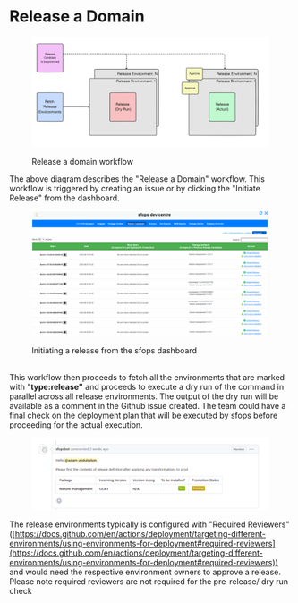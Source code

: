 # Release a Domain

<figure><img src="../../.gitbook/assets/image.png" alt=""><figcaption><p>Release a domain workflow</p></figcaption></figure>

The above diagram describes the "Release a Domain" workflow.  This workflow is triggered by creating an issue or by  clicking the "Initiate Release" from the dashboard. &#x20;



<figure><img src="../../.gitbook/assets/initiate-release_v2.gif" alt=""><figcaption><p>Initiating a release from the sfops dashboard<br><br></p></figcaption></figure>

This workflow then proceeds to fetch all the  environments that are marked with "**type:release"** and proceeds to execute a dry run of the command in parallel across all release environments. The output of the dry run will be available as a comment in the Github issue created.   The team could  have a final check on the deployment plan that will be executed by sfops before proceeding for the actual execution.

<figure><img src="../../.gitbook/assets/image (1).png" alt=""><figcaption></figcaption></figure>

The release environments typically  is configured with "Required Reviewers" ([https://docs.github.com/en/actions/deployment/targeting-different-environments/using-environments-for-deployment#required-reviewers](https://docs.github.com/en/actions/deployment/targeting-different-environments/using-environments-for-deployment#required-reviewers)) and would need the respective environment owners to approve a release.  Please note  required reviewers are not required for the pre-release/ dry run check&#x20;
